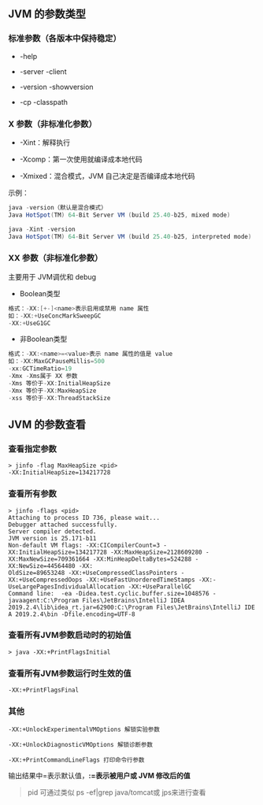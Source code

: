 ## JVM 的参数类型

### 标准参数（各版本中保持稳定）

- -help

- -server -client

- -version -showversion

- -cp -classpath

### X 参数（非标准化参数）

- -Xint：解释执行

- -Xcomp：第一次使用就编译成本地代码

- -Xmixed：混合模式，JVM 自己决定是否编译成本地代码

示例：

```java
java -version（默认是混合模式）
Java HotSpot(TM) 64-Bit Server VM (build 25.40-b25, mixed mode)

java -Xint -version
Java HotSpot(TM) 64-Bit Server VM (build 25.40-b25, interpreted mode)
```

### XX 参数（非标准化参数）

主要用于 JVM调优和 debug

- Boolean类型

```java
格式：-XX:[+-]<name>表示启用或禁用 name 属性
如：-XX:+UseConcMarkSweepGC
-XX:+UseG1GC
```

- 非Boolean类型

```java
格式：-XX:<name>=<value>表示 name 属性的值是 value
如：-XX:MaxGCPauseMillis=500
-xx:GCTimeRatio=19
-Xmx -Xms属于 XX 参数
-Xms 等价于-XX:InitialHeapSize
-Xmx 等价于-XX:MaxHeapSize
-xss 等价于-XX:ThreadStackSize
```

## JVM 的参数查看

### 查看指定参数

```shell
> jinfo -flag MaxHeapSize <pid>
-XX:InitialHeapSize=134217728
```

### 查看所有参数

```shell
> jinfo -flags <pid>
Attaching to process ID 736, please wait...
Debugger attached successfully.
Server compiler detected.
JVM version is 25.171-b11
Non-default VM flags: -XX:CICompilerCount=3 -XX:InitialHeapSize=134217728 -XX:MaxHeapSize=2128609280 -XX:MaxNewSize=709361664 -XX:MinHeapDeltaBytes=524288 -XX:NewSize=44564480 -XX:
OldSize=89653248 -XX:+UseCompressedClassPointers -XX:+UseCompressedOops -XX:+UseFastUnorderedTimeStamps -XX:-UseLargePagesIndividualAllocation -XX:+UseParallelGC
Command line:  -ea -Didea.test.cyclic.buffer.size=1048576 -javaagent:C:\Program Files\JetBrains\IntelliJ IDEA 2019.2.4\lib\idea_rt.jar=62900:C:\Program Files\JetBrains\IntelliJ IDE
A 2019.2.4\bin -Dfile.encoding=UTF-8
```

### 查看所有JVM参数启动时的初始值

```shell
> java -XX:+PrintFlagsInitial
```

### 查看所有JVM参数运行时生效的值

```shell
-XX:+PrintFlagsFinal
```

### 其他

```
-XX:+UnlockExperimentalVMOptions 解锁实验参数

-XX:+UnlockDiagnosticVMOptions 解锁诊断参数

-XX:+PrintCommandLineFlags 打印命令行参数
```

输出结果中=表示默认值，**:=表示被用户或 JVM 修改后的值**

>  pid 可通过类似 ps -ef|grep java/tomcat或 jps来进行查看

